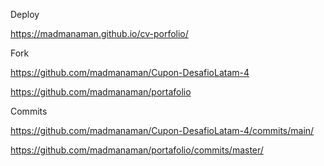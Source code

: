 Deploy

https://madmanaman.github.io/cv-porfolio/

Fork 

https://github.com/madmanaman/Cupon-DesafioLatam-4

https://github.com/madmanaman/portafolio

Commits

https://github.com/madmanaman/Cupon-DesafioLatam-4/commits/main/

https://github.com/madmanaman/portafolio/commits/master/
